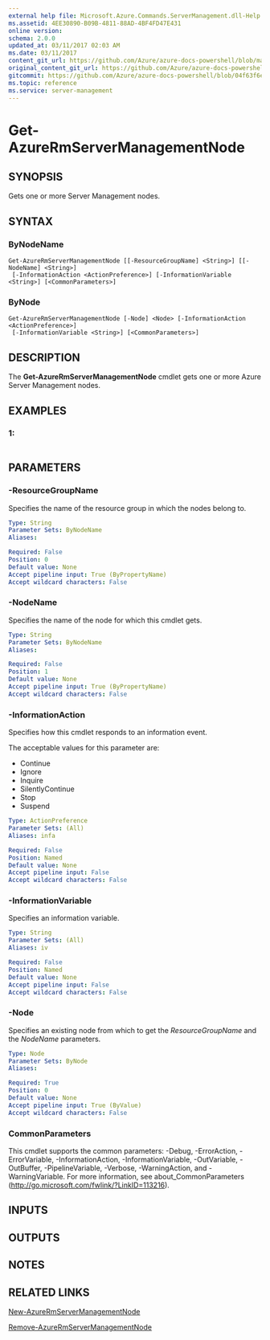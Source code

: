 ```yaml
---
external help file: Microsoft.Azure.Commands.ServerManagement.dll-Help.xml
ms.assetid: 4EE30890-B09B-4811-88AD-4BF4FD47E431
online version:
schema: 2.0.0
updated_at: 03/11/2017 02:03 AM
ms.date: 03/11/2017
content_git_url: https://github.com/Azure/azure-docs-powershell/blob/master/azureps-cmdlets-docs/ResourceManager/AzureRM.ServerManagement/v2.7.0/Get-AzureRmServerManagementNode.md
original_content_git_url: https://github.com/Azure/azure-docs-powershell/blob/master/azureps-cmdlets-docs/ResourceManager/AzureRM.ServerManagement/v2.7.0/Get-AzureRmServerManagementNode.md
gitcommit: https://github.com/Azure/azure-docs-powershell/blob/04f63f6e685743ace2c57eb157574e34e8610b1c
ms.topic: reference
ms.service: server-management
---
```


# Get-AzureRmServerManagementNode

## SYNOPSIS
Gets one or more Server Management nodes.

## SYNTAX

### ByNodeName
```
Get-AzureRmServerManagementNode [[-ResourceGroupName] <String>] [[-NodeName] <String>]
 [-InformationAction <ActionPreference>] [-InformationVariable <String>] [<CommonParameters>]
```

### ByNode
```
Get-AzureRmServerManagementNode [-Node] <Node> [-InformationAction <ActionPreference>]
 [-InformationVariable <String>] [<CommonParameters>]
```

## DESCRIPTION
The **Get-AzureRmServerManagementNode** cmdlet gets one or more Azure Server Management nodes.

## EXAMPLES

### 1:
```

```

## PARAMETERS

### -ResourceGroupName
Specifies the name of the resource group in which the nodes belong to.

```yaml
Type: String
Parameter Sets: ByNodeName
Aliases: 

Required: False
Position: 0
Default value: None
Accept pipeline input: True (ByPropertyName)
Accept wildcard characters: False
```

### -NodeName
Specifies the name of the node for which this cmdlet gets.

```yaml
Type: String
Parameter Sets: ByNodeName
Aliases: 

Required: False
Position: 1
Default value: None
Accept pipeline input: True (ByPropertyName)
Accept wildcard characters: False
```

### -InformationAction
Specifies how this cmdlet responds to an information event.

The acceptable values for this parameter are:

- Continue
- Ignore
- Inquire
- SilentlyContinue
- Stop
- Suspend

```yaml
Type: ActionPreference
Parameter Sets: (All)
Aliases: infa

Required: False
Position: Named
Default value: None
Accept pipeline input: False
Accept wildcard characters: False
```

### -InformationVariable
Specifies an information variable.

```yaml
Type: String
Parameter Sets: (All)
Aliases: iv

Required: False
Position: Named
Default value: None
Accept pipeline input: False
Accept wildcard characters: False
```

### -Node
Specifies an existing node from which to get the *ResourceGroupName* and the *NodeName* parameters.

```yaml
Type: Node
Parameter Sets: ByNode
Aliases: 

Required: True
Position: 0
Default value: None
Accept pipeline input: True (ByValue)
Accept wildcard characters: False
```

### CommonParameters
This cmdlet supports the common parameters: -Debug, -ErrorAction, -ErrorVariable, -InformationAction, -InformationVariable, -OutVariable, -OutBuffer, -PipelineVariable, -Verbose, -WarningAction, and -WarningVariable. For more information, see about_CommonParameters (http://go.microsoft.com/fwlink/?LinkID=113216).

## INPUTS

## OUTPUTS

## NOTES

## RELATED LINKS

[New-AzureRmServerManagementNode](./New-AzureRmServerManagementNode.md)

[Remove-AzureRmServerManagementNode](./Remove-AzureRmServerManagementNode.md)


